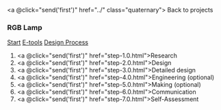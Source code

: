 <a @click="send('first')" href="../" class="quaternary"><f-leftarrow-icon /> Back to projects</a>

### RGB Lamp

<f-inline>
<a class="primary"  @click="send('first')" href="./">Start</a>
<a class="secondary"  @click="send('first')" href="../rgblamp_vision/index.html">E-tools</a>
<a class="secondary" @click="send('first')" href="./step-0.0.html">Design Process</a>
</f-inline>
<br/>

1. <a @click="send('first')" href="step-1.0.html">Research</a>
2. <a @click="send('first')" href="step-2.0.html">Design</a>
3. <a @click="send('first')" href="step-3.0.html">Detailed design</a>
4. <a @click="send('first')" href="step-4.0.html">Engineering</a> (optional)
5. <a @click="send('first')" href="step-5.0.html">Making</a> (optional)
6. <a @click="send('first')" href="step-6.0.html">Communication</a>
7. <a @click="send('first')" href="step-7.0.html">Self-Assessment</a>
